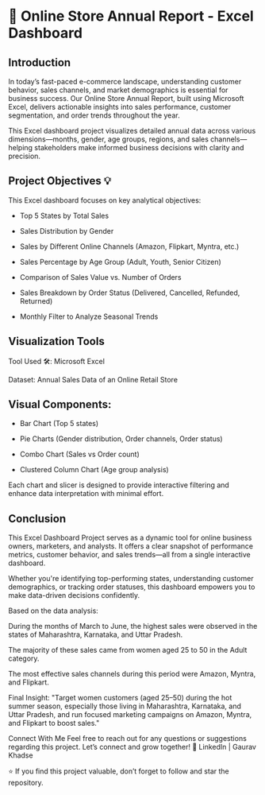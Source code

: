 
# 🛒 Online Store Annual Report - Excel Dashboard

## Introduction
In today’s fast-paced e-commerce landscape, understanding customer behavior, sales channels, and market demographics is essential for business success. Our Online Store Annual Report, built using Microsoft Excel, delivers actionable insights into sales performance, customer segmentation, and order trends throughout the year.

This Excel dashboard project visualizes detailed annual data across various dimensions—months, gender, age groups, regions, and sales channels—helping stakeholders make informed business decisions with clarity and precision.

## Project Objectives 💡
This Excel dashboard focuses on key analytical objectives:

- Top 5 States by Total Sales

- Sales Distribution by Gender

- Sales by Different Online Channels (Amazon, Flipkart, Myntra, etc.)

- Sales Percentage by Age Group (Adult, Youth, Senior Citizen)

- Comparison of Sales Value vs. Number of Orders

- Sales Breakdown by Order Status (Delivered, Cancelled, Refunded, Returned)

- Monthly Filter to Analyze Seasonal Trends

## Visualization Tools
Tool Used 🛠️: Microsoft Excel

Dataset: Annual Sales Data of an Online Retail Store

## Visual Components:

- Bar Chart (Top 5 states)

- Pie Charts (Gender distribution, Order channels, Order status)

- Combo Chart (Sales vs Order count)

- Clustered Column Chart (Age group analysis)

Each chart and slicer is designed to provide interactive filtering and enhance data interpretation with minimal effort.

## Conclusion
This Excel Dashboard Project serves as a dynamic tool for online business owners, marketers, and analysts. It offers a clear snapshot of performance metrics, customer behavior, and sales trends—all from a single interactive dashboard.

Whether you're identifying top-performing states, understanding customer demographics, or tracking order statuses, this dashboard empowers you to make data-driven decisions confidently.

Based on the data analysis:

During the months of March to June, the highest sales were observed in the states of Maharashtra, Karnataka, and Uttar Pradesh.

The majority of these sales came from women aged 25 to 50 in the Adult category.

The most effective sales channels during this period were Amazon, Myntra, and Flipkart.

Final Insight:
"Target women customers (aged 25–50) during the hot summer season, especially those living in Maharashtra, Karnataka, and Uttar Pradesh, and run focused marketing campaigns on Amazon, Myntra, and Flipkart to boost sales."




Connect With Me
Feel free to reach out for any questions or suggestions regarding this project.
Let’s connect and grow together!
🔗 LinkedIn | Gaurav Khadse

⭐ If you find this project valuable, don’t forget to follow and star the repository.



